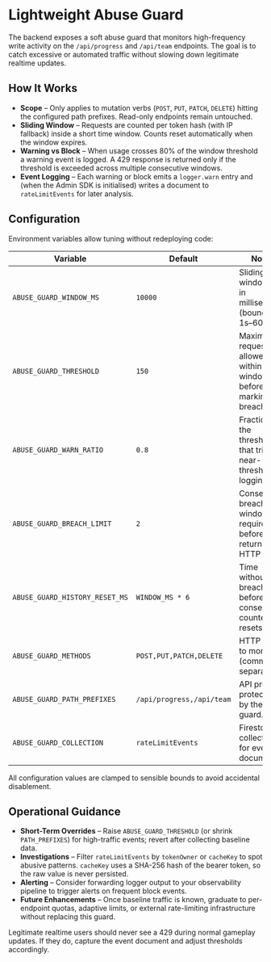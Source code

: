 # Lightweight Abuse Guard

The backend exposes a soft abuse guard that monitors high-frequency write activity on the `/api/progress` and `/api/team` endpoints. The goal is to catch excessive or automated traffic without slowing down legitimate realtime updates.

## How It Works

- **Scope** – Only applies to mutation verbs (`POST`, `PUT`, `PATCH`, `DELETE`) hitting the configured path prefixes. Read-only endpoints remain untouched.
- **Sliding Window** – Requests are counted per token hash (with IP fallback) inside a short time window. Counts reset automatically when the window expires.
- **Warning vs Block** – When usage crosses 80% of the window threshold a warning event is logged. A 429 response is returned only if the threshold is exceeded across multiple consecutive windows.
- **Event Logging** – Each warning or block emits a `logger.warn` entry and (when the Admin SDK is initialised) writes a document to `rateLimitEvents` for later analysis.

## Configuration

Environment variables allow tuning without redeploying code:

| Variable | Default | Notes |
| --- | --- | --- |
| `ABUSE_GUARD_WINDOW_MS` | `10000` | Sliding window size in milliseconds (bounds: 1s–60s). |
| `ABUSE_GUARD_THRESHOLD` | `150` | Maximum requests allowed within the window before marking a breach. |
| `ABUSE_GUARD_WARN_RATIO` | `0.8` | Fraction of the threshold that triggers near-threshold logging. |
| `ABUSE_GUARD_BREACH_LIMIT` | `2` | Consecutive breached windows required before returning HTTP 429. |
| `ABUSE_GUARD_HISTORY_RESET_MS` | `WINDOW_MS * 6` | Time without breaches before the consecutive counter resets. |
| `ABUSE_GUARD_METHODS` | `POST,PUT,PATCH,DELETE` | HTTP verbs to monitor (comma-separated). |
| `ABUSE_GUARD_PATH_PREFIXES` | `/api/progress,/api/team` | API prefixes protected by the guard. |
| `ABUSE_GUARD_COLLECTION` | `rateLimitEvents` | Firestore collection for event documents. |

All configuration values are clamped to sensible bounds to avoid accidental disablement.

## Operational Guidance

- **Short-Term Overrides** – Raise `ABUSE_GUARD_THRESHOLD` (or shrink `PATH_PREFIXES`) for high-traffic events; revert after collecting baseline data.
- **Investigations** – Filter `rateLimitEvents` by `tokenOwner` or `cacheKey` to spot abusive patterns. `cacheKey` uses a SHA-256 hash of the bearer token, so the raw value is never persisted.
- **Alerting** – Consider forwarding logger output to your observability pipeline to trigger alerts on frequent block events.
- **Future Enhancements** – Once baseline traffic is known, graduate to per-endpoint quotas, adaptive limits, or external rate-limiting infrastructure without replacing this guard.

Legitimate realtime users should never see a 429 during normal gameplay updates. If they do, capture the event document and adjust thresholds accordingly.

